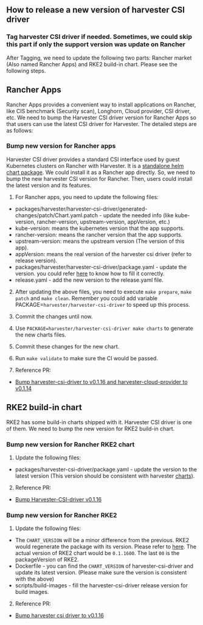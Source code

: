 ## How to release a new version of harvester CSI driver

### Tag harvester CSI driver if needed. Sometimes, we could skip this part if only the support version was update on Rancher

  After Tagging, we need to update the following two parts: Rancher market (Also named Rancher Apps) and RKE2 build-in chart. Please see the following steps.

## Rancher Apps

Rancher Apps provides a convenient way to install applications on Rancher, like CIS benchmark (Security scan), Longhorn, Cloud provider, CSI driver, etc. We need to bump the Harvester CSI driver version for Rancher Apps so that users can use the latest CSI driver for Harvester. The detailed steps are as follows:
### Bump new version for Rancher apps

  Harvester CSI driver provides a standard CSI interface used by guest Kubernetes clusters on Rancher with Harvester.
  It is a [standalone helm chart package](https://github.com/rancher/charts/tree/dev-v2.8/charts/harvester-csi-driver). We could install it as a Rancher app directly.
  So, we need to bump the new harvester CSI version for Rancher. Then, users could install the latest version and its features.
 
  1. For Rancher apps, you need to update the following files:
  - packages/harvester/harvester-csi-driver/generated-changes/patch/Chart.yaml.patch - update the needed info (like kube-version, rancher-version, upstream-version, appVersion, etc.)
  - kube-version: means the kubernetes version that the app supports.
  - rancher-version: means the rancher version that the app supports.
  - upstream-version: means the upstream version (The version of this app).
  - appVersion: means the real version of the harvester csi driver (refer to release version).
  - packages/harvester/harvester-csi-driver/package.yaml - update the version. you could refer [here](https://github.com/rancher/charts#versioning-charts) to know how to fill it correctly.
  - release.yaml - add the new version to the release.yaml file.

  2. After updating the above files, you need to execute `make prepare`, `make patch` and `make clean`. Remember you could add variable PACKAGE=`harvester/harvester-csi-driver` to speed up this process.
  
  3. Commit the changes until now.
  
  4. Use `PACKAGE=harvester/harvester-csi-driver make charts` to generate the new charts files.
  
  5. Commit these changes for the new chart.
  
  6. Run `make validate` to make sure the CI would be passed.

  7. Reference PR:
  - [Bump harvester-csi-driver to v0.1.16 and harvester-cloud-provider to v0.1.14](https://github.com/rancher/charts/pull/2450)

## RKE2 build-in chart

  RKE2 has some build-in charts shipped with it. Harvester CSI driver is one of them. We need to bump the new version for RKE2 build-in chart.
### Bump new version for Rancher RKE2 chart

 1. Update the following files:
 - packages/harvester-csi-driver/package.yaml - update the version to the latest version (This version should be consistent with harvester [charts](https://github.com/harvester/charts/releases)).
  
 2. Reference PR:
 - [Bump Harvester-CSI-driver v0.1.16](https://github.com/rancher/rke2-charts/pull/326)


### Bump new version for Rancher RKE2

   1. Update the following files:
   - The `CHART_VERSION` will be a minor difference from the previous. RKE2 would regenerate the package with its version. Please refer to [here](https://github.com/rancher/rke2-charts/blob/main-source/packages/harvester-csi-driver/package.yaml#L2C1-L2C15). The actual version of RKE2 chart would be `0.1.1600`. The last `00` is the packageVersion of RKE2.
   - Dockerfile - you can find the `CHART_VERSION` of harvester-csi-driver and update its latest version. (Please make sure the version is consistent with the above) 
   - scripts/build-images - fill the harvester-csi-driver release version for build images.

   2. Reference PR:
   - [Bump harvester csi driver to v0.1.16](https://github.com/rancher/rke2/pull/3999)
